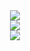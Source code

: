 <div align="center" title="统计卡片"> 
  <img src="https://github-readme-stats.vercel.app/api?username=silence1018&show=reviews&show_icons=true&theme=tokyonight"/> 
</div>
<div align="center" title="使用语言统计">
  <img src="https://github-readme-stats.vercel.app/api/top-langs/?username=silence1018"/> 
</div>
<div align="center" title="连续打卡记录"> 
  <img src="https://github-readme-streak-stats.herokuapp.com/?user=silence1018" /> 
</div>

 

